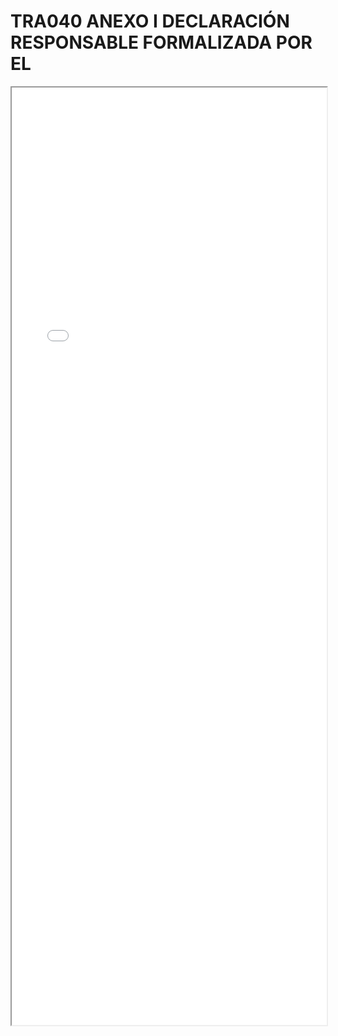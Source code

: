 
# TRA040 ANEXO I DECLARACIÓN RESPONSABLE FORMALIZADA POR EL

<iframe src="../TRA040 ANEXO I DECLARACIÓN RESPONSABLE FORMALIZADA POR EL.pdf" width="100%" height="1500px"></iframe>

